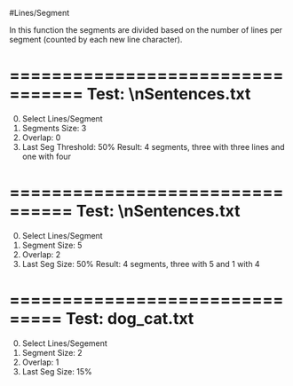 #Lines/Segment

In this function the segments are divided based on the number of lines per segment (counted by each new line character). 

=================================
Test: \nSentences.txt
=================================
0) Select Lines/Segment
1) Segments Size: 3
2) Overlap: 0
3) Last Seg Threshold: 50%
Result: 4 segments, three with three lines and one with four

================================
Test: \nSentences.txt
================================
0) Select Lines/Segment
1) Segment Size: 5
2) Overlap: 2
3) Last Seg Size: 50%
Result: 4 segments, three with 5 and 1 with 4

===============================
Test: dog_cat.txt
===============================
0) Select Lines/Segement
1) Segment Size: 2
2) Overlap: 1
3) Last Seg Size: 15%


